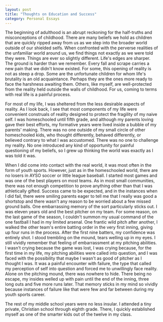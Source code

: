 ```yaml
---
layout: post
title: "Thoughts on Education and Success"
category: Personal Essays
---
```


The beginning of adulthood is an abrupt reckoning for the half-truths and misconceptions of childhood. There are many beliefs we hold as children that are quickly ripped away from us as we step into the broader world outside of our shielded selfs. When confronted with the perverse realities of the unfamiliar world around us, we find things not exactly as we were told they were. Things are ever so slightly different. Life's edges are sharper. The ground is harder than we remember. Every fall and scrape carries a new pain that we didn't know existed. For some, this opening of reality is not as steep a drop. Some are the unfortunate children for whom life's brutality is an old acquaintance. Perhaps they are the ones more ready to face the harshness awaiting them. Others, like myself, are well-protected from the reality held outside the walls of childhood. For us, coming to terms with real life is a painful process.  

For most of my life, I was sheltered from the less desirable aspects of reality. As I look back, I see that most components of my life were convenient construals of reality designed to protect the fragility of my naive self. I was homeschooled until fifth grade, and although my parents loving gave their best efforts, my formative years were lived inside a bubble of my parents' making. There was no one outside of my small circle of other homeschooled kids, who thought differently, behaved differently, or believed contrary to what I was accustomed. There was no one to challenge my reality. No one introduced any kind of opportunity for painful questioning of my beliefs, so I grew up thinking the world was exactly as I was told it was. 

When I did come into contact with the real world, it was most often in the form of youth sports. However, just as in the homeschooled world, there are no losers in AYSO soccer or little league baseball. I started most games and was one of the best players on most teams. As in most small communities, there was not enough competition to prove anything other than that I was athletically gifted. Success came to be expected, and in the instances when I did fail, there were smiling parents eager to tell me that I really was good a shortstop and there wasn't any reason to be worried about a few missed ground balls. One embarrassing memory of the sort particularly sticks out. I was eleven years old and the best pitcher on my team. For some reason, on the last game of the season, I couldn't summon my usual command of the one fastball I had in my limited arsenal. One frantic wild pitch after another, I walked the other team's entire batting order in the very first inning, giving up four runs in the process. After the first nine batters, my confidence was entirely shot. I stood trembling on the mound, tears welling up in my eyes. I still vividly remember that feeling of embarrassment at my pitching abilities. I wasn't crying because the game was lost, I was crying because, for the first time in my life, my pitching abilities were called into question, and I was faced with the possibility that maybe I wasn't as good of pitcher as I thought I was. It was a painful encounter with failure, the type that called my perception of self into question and forced me to unwillingly face reality. Alone on the pitching mound, there was nowhere to hide. There being no escape, my insides welled up with pain until the end of the inning, three long outs and five more runs later. That memory sticks in my mind so vividly because instances of failure like that were few and far between during my youth sports career. 

The rest of my middle school years were no less insular. I attended a tiny private, Christian school through eighth grade. There, I quickly established myself as one of the smarter kids out of the twelve in my class. 